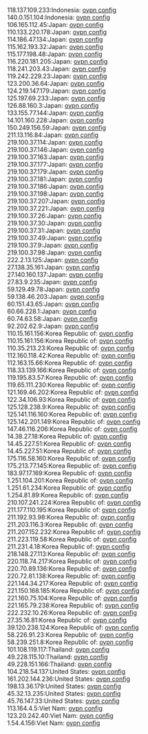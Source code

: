 118.137.109.233:Indonesia: [ovpn config](vpn/118_137_109_233.ovpn)  
140.0.151.104:Indonesia: [ovpn config](vpn/140_0_151_104.ovpn)  
106.165.112.45:Japan: [ovpn config](vpn/106_165_112_45.ovpn)  
110.133.220.178:Japan: [ovpn config](vpn/110_133_220_178.ovpn)  
114.186.47.134:Japan: [ovpn config](vpn/114_186_47_134.ovpn)  
115.162.193.32:Japan: [ovpn config](vpn/115_162_193_32.ovpn)  
115.177.198.48:Japan: [ovpn config](vpn/115_177_198_48.ovpn)  
116.220.181.205:Japan: [ovpn config](vpn/116_220_181_205.ovpn)  
118.241.203.43:Japan: [ovpn config](vpn/118_241_203_43.ovpn)  
119.242.229.23:Japan: [ovpn config](vpn/119_242_229_23.ovpn)  
123.200.36.64:Japan: [ovpn config](vpn/123_200_36_64.ovpn)  
124.219.147.179:Japan: [ovpn config](vpn/124_219_147_179.ovpn)  
125.197.69.233:Japan: [ovpn config](vpn/125_197_69_233.ovpn)  
126.88.160.3:Japan: [ovpn config](vpn/126_88_160_3.ovpn)  
133.155.77.144:Japan: [ovpn config](vpn/133_155_77_144.ovpn)  
14.101.160.228:Japan: [ovpn config](vpn/14_101_160_228.ovpn)  
150.249.156.59:Japan: [ovpn config](vpn/150_249_156_59.ovpn)  
211.13.116.84:Japan: [ovpn config](vpn/211_13_116_84.ovpn)  
219.100.37.114:Japan: [ovpn config](vpn/219_100_37_114.ovpn)  
219.100.37.146:Japan: [ovpn config](vpn/219_100_37_146.ovpn)  
219.100.37.163:Japan: [ovpn config](vpn/219_100_37_163.ovpn)  
219.100.37.177:Japan: [ovpn config](vpn/219_100_37_177.ovpn)  
219.100.37.179:Japan: [ovpn config](vpn/219_100_37_179.ovpn)  
219.100.37.181:Japan: [ovpn config](vpn/219_100_37_181.ovpn)  
219.100.37.186:Japan: [ovpn config](vpn/219_100_37_186.ovpn)  
219.100.37.198:Japan: [ovpn config](vpn/219_100_37_198.ovpn)  
219.100.37.207:Japan: [ovpn config](vpn/219_100_37_207.ovpn)  
219.100.37.221:Japan: [ovpn config](vpn/219_100_37_221.ovpn)  
219.100.37.26:Japan: [ovpn config](vpn/219_100_37_26.ovpn)  
219.100.37.30:Japan: [ovpn config](vpn/219_100_37_30.ovpn)  
219.100.37.31:Japan: [ovpn config](vpn/219_100_37_31.ovpn)  
219.100.37.49:Japan: [ovpn config](vpn/219_100_37_49.ovpn)  
219.100.37.9:Japan: [ovpn config](vpn/219_100_37_9.ovpn)  
219.100.37.98:Japan: [ovpn config](vpn/219_100_37_98.ovpn)  
222.2.13.125:Japan: [ovpn config](vpn/222_2_13_125.ovpn)  
27.138.35.161:Japan: [ovpn config](vpn/27_138_35_161.ovpn)  
27.140.160.137:Japan: [ovpn config](vpn/27_140_160_137.ovpn)  
27.83.9.235:Japan: [ovpn config](vpn/27_83_9_235.ovpn)  
59.129.49.78:Japan: [ovpn config](vpn/59_129_49_78.ovpn)  
59.138.46.203:Japan: [ovpn config](vpn/59_138_46_203.ovpn)  
60.151.43.65:Japan: [ovpn config](vpn/60_151_43_65.ovpn)  
60.66.228.1:Japan: [ovpn config](vpn/60_66_228_1.ovpn)  
60.74.63.58:Japan: [ovpn config](vpn/60_74_63_58.ovpn)  
92.202.62.9:Japan: [ovpn config](vpn/92_202_62_9.ovpn)  
110.15.161.156:Korea Republic of: [ovpn config](vpn/110_15_161_156.ovpn)  
110.15.161.156:Korea Republic of: [ovpn config](vpn/110_15_161_156.ovpn)  
110.35.213.23:Korea Republic of: [ovpn config](vpn/110_35_213_23.ovpn)  
112.160.118.42:Korea Republic of: [ovpn config](vpn/112_160_118_42.ovpn)  
112.163.15.66:Korea Republic of: [ovpn config](vpn/112_163_15_66.ovpn)  
118.33.139.166:Korea Republic of: [ovpn config](vpn/118_33_139_166.ovpn)  
119.195.83.57:Korea Republic of: [ovpn config](vpn/119_195_83_57.ovpn)  
119.65.111.230:Korea Republic of: [ovpn config](vpn/119_65_111_230.ovpn)  
121.169.46.202:Korea Republic of: [ovpn config](vpn/121_169_46_202.ovpn)  
122.34.106.93:Korea Republic of: [ovpn config](vpn/122_34_106_93.ovpn)  
125.128.238.9:Korea Republic of: [ovpn config](vpn/125_128_238_9.ovpn)  
125.141.116.160:Korea Republic of: [ovpn config](vpn/125_141_116_160.ovpn)  
125.142.201.149:Korea Republic of: [ovpn config](vpn/125_142_201_149.ovpn)  
147.46.116.206:Korea Republic of: [ovpn config](vpn/147_46_116_206.ovpn)  
14.38.27.18:Korea Republic of: [ovpn config](vpn/14_38_27_18.ovpn)  
14.45.227.51:Korea Republic of: [ovpn config](vpn/14_45_227_51.ovpn)  
14.45.227.51:Korea Republic of: [ovpn config](vpn/14_45_227_51.ovpn)  
175.116.58.160:Korea Republic of: [ovpn config](vpn/175_116_58_160.ovpn)  
175.213.77.145:Korea Republic of: [ovpn config](vpn/175_213_77_145.ovpn)  
183.97.17.169:Korea Republic of: [ovpn config](vpn/183_97_17_169.ovpn)  
1.251.104.201:Korea Republic of: [ovpn config](vpn/1_251_104_201.ovpn)  
1.251.61.234:Korea Republic of: [ovpn config](vpn/1_251_61_234.ovpn)  
1.254.81.89:Korea Republic of: [ovpn config](vpn/1_254_81_89.ovpn)  
210.107.241.224:Korea Republic of: [ovpn config](vpn/210_107_241_224.ovpn)  
211.177.110.195:Korea Republic of: [ovpn config](vpn/211_177_110_195.ovpn)  
211.192.93.98:Korea Republic of: [ovpn config](vpn/211_192_93_98.ovpn)  
211.203.116.3:Korea Republic of: [ovpn config](vpn/211_203_116_3.ovpn)  
211.207.152.232:Korea Republic of: [ovpn config](vpn/211_207_152_232.ovpn)  
211.223.119.58:Korea Republic of: [ovpn config](vpn/211_223_119_58.ovpn)  
211.231.4.18:Korea Republic of: [ovpn config](vpn/211_231_4_18.ovpn)  
218.148.27.113:Korea Republic of: [ovpn config](vpn/218_148_27_113.ovpn)  
220.118.74.217:Korea Republic of: [ovpn config](vpn/220_118_74_217.ovpn)  
220.70.89.136:Korea Republic of: [ovpn config](vpn/220_70_89_136.ovpn)  
220.72.81.138:Korea Republic of: [ovpn config](vpn/220_72_81_138.ovpn)  
221.144.34.217:Korea Republic of: [ovpn config](vpn/221_144_34_217.ovpn)  
221.150.168.185:Korea Republic of: [ovpn config](vpn/221_150_168_185.ovpn)  
221.160.75.104:Korea Republic of: [ovpn config](vpn/221_160_75_104.ovpn)  
221.165.79.238:Korea Republic of: [ovpn config](vpn/221_165_79_238.ovpn)  
222.232.10.26:Korea Republic of: [ovpn config](vpn/222_232_10_26.ovpn)  
27.35.16.81:Korea Republic of: [ovpn config](vpn/27_35_16_81.ovpn)  
39.120.238.124:Korea Republic of: [ovpn config](vpn/39_120_238_124.ovpn)  
58.226.91.23:Korea Republic of: [ovpn config](vpn/58_226_91_23.ovpn)  
58.239.251.8:Korea Republic of: [ovpn config](vpn/58_239_251_8.ovpn)  
101.108.119.117:Thailand: [ovpn config](vpn/101_108_119_117.ovpn)  
49.228.115.10:Thailand: [ovpn config](vpn/49_228_115_10.ovpn)  
49.228.151.166:Thailand: [ovpn config](vpn/49_228_151_166.ovpn)  
104.218.54.137:United States: [ovpn config](vpn/104_218_54_137.ovpn)  
161.202.144.236:United States: [ovpn config](vpn/161_202_144_236.ovpn)  
198.13.36.179:United States: [ovpn config](vpn/198_13_36_179.ovpn)  
45.32.13.235:United States: [ovpn config](vpn/45_32_13_235.ovpn)  
45.76.147.33:United States: [ovpn config](vpn/45_76_147_33.ovpn)  
113.164.4.5:Viet Nam: [ovpn config](vpn/113_164_4_5.ovpn)  
123.20.242.40:Viet Nam: [ovpn config](vpn/123_20_242_40.ovpn)  
1.54.4.156:Viet Nam: [ovpn config](vpn/1_54_4_156.ovpn)  
